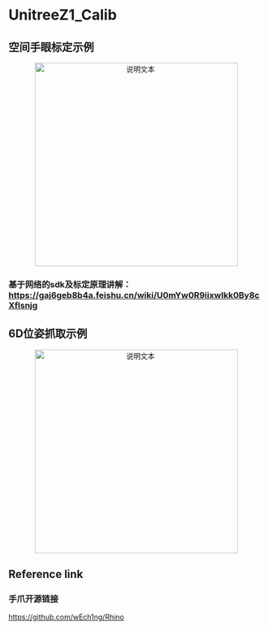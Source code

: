 # UnitreeZ1_Calib

## 空间手眼标定示例

<p align="center">
  <img src="readmefiles/1.gif" alt="说明文本" width="400">
</p>

### 基于网络的sdk及标定原理讲解：https://gaj6geb8b4a.feishu.cn/wiki/U0mYw0R9iixwIkk0By8cXflsnjg

## 6D位姿抓取示例

<p align="center">
  <img src="readmefiles/2.gif" alt="说明文本" width="400">
</p>

## Reference link

### 手爪开源链接

https://github.com/wEch1ng/Rhino
